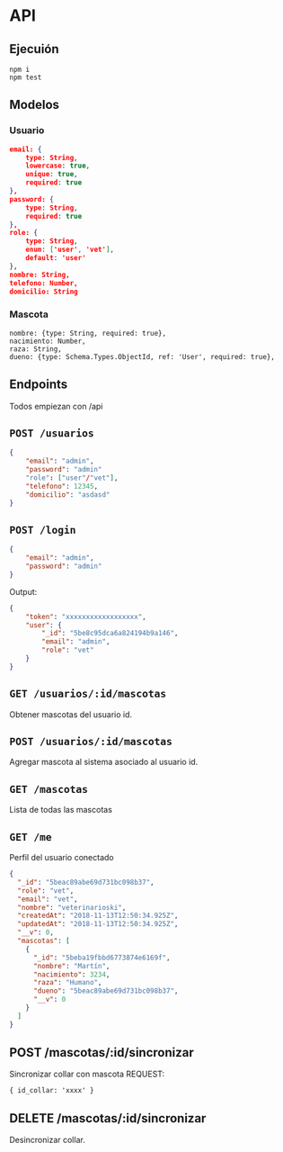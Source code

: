 # API

## Ejecuión
```
npm i
npm test
```

## Modelos
### Usuario
```json
email: {
    type: String,
    lowercase: true,
    unique: true,
    required: true
},
password: {
    type: String,
    required: true
},
role: {
    type: String,
    enum: ['user', 'vet'],
    default: 'user'
},
nombre: String,
telefono: Number,
domicilio: String
```
### Mascota
```
nombre: {type: String, required: true},
nacimiento: Number,
raza: String,
dueno: {type: Schema.Types.ObjectId, ref: 'User', required: true},
```

## Endpoints
Todos empiezan con /api

## `POST /usuarios`
```json
{
    "email": "admin",
    "password": "admin"
    "role": ["user"/"vet"],
    "telefono": 12345,
    "domicilio": "asdasd"
}

```
## `POST /login`

```json
{
    "email": "admin",
    "password": "admin"
}
```
Output:
```json
{
    "token": "xxxxxxxxxxxxxxxxxx",
    "user": {
        "_id": "5be8c95dca6a824194b9a146",
        "email": "admin",
        "role": "vet"
    }
}
```
## `GET /usuarios/:id/mascotas`
 Obtener mascotas del usuario id.
## `POST /usuarios/:id/mascotas`
Agregar mascota al sistema asociado al usuario id.
## `GET /mascotas`
Lista de todas las mascotas

## `GET /me`
Perfil del usuario conectado
```json
{
  "_id": "5beac89abe69d731bc098b37",
  "role": "vet",
  "email": "vet",
  "nombre": "veterinarioski",
  "createdAt": "2018-11-13T12:50:34.925Z",
  "updatedAt": "2018-11-13T12:50:34.925Z",
  "__v": 0,
  "mascotas": [
    {
      "_id": "5beba19fbbd6773874e6169f",
      "nombre": "Martín",
      "nacimiento": 3234,
      "raza": "Humano",
      "dueno": "5beac89abe69d731bc098b37",
      "__v": 0
    }
  ]
}
```
## POST /mascotas/:id/sincronizar
Sincronizar collar con mascota
REQUEST:
```
{ id_collar: 'xxxx' }
```
## DELETE /mascotas/:id/sincronizar
Desincronizar collar.